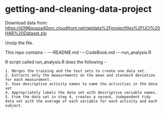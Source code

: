 # getting-and-cleaning-data-project

Download data from: 
https://d396qusza40orc.cloudfront.net/getdata%2Fprojectfiles%2FUCI%20HAR%20Dataset.zip

Unzip the file. 

This repo contains -
---README.md
---CodeBook.md
---run_analysis.R


R script called run_analysis.R does the following -

    1. Merges the training and the test sets to create one data set.
    2. Extracts only the measurements on the mean and standard deviation for each measurement.
    3. Uses descriptive activity names to name the activities in the data set
    4. Appropriately labels the data set with descriptive variable names.
    5. From the data set in step 4, creates a second, independent tidy data set with the average of each variable for each activity and each subject.
